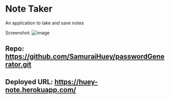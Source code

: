 # Note Taker
An application to take and save notes

Screenshot:
![image](https://user-images.githubusercontent.com/89109404/145124463-ae3c354a-fdcd-4146-87a2-728cb95143ad.png)

## Repo: https://github.com/SamuraiHuey/passwordGenerator.git
## Deployed URL: https://huey-note.herokuapp.com/
